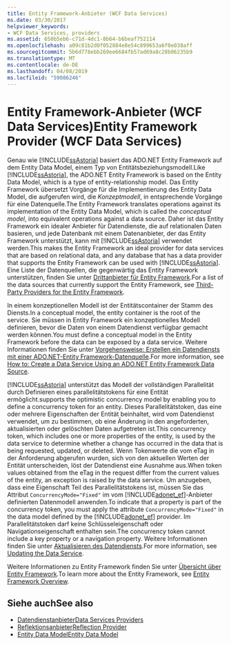 ```yaml
---
title: Entity Framework-Anbieter (WCF Data Services)
ms.date: 03/30/2017
helpviewer_keywords:
- WCF Data Services, providers
ms.assetid: 650b5eb6-c71d-4dc1-8b64-b6beaf752114
ms.openlocfilehash: a09c81b2d0f052884e8e54c899653a6f0e038aff
ms.sourcegitcommit: 5b6d778ebb269ee6684fb57ad69a8c28b06235b9
ms.translationtype: MT
ms.contentlocale: de-DE
ms.lasthandoff: 04/08/2019
ms.locfileid: "59086246"
---
```

# <a name="entity-framework-provider-wcf-data-services"></a><span data-ttu-id="ad821-102">Entity Framework-Anbieter (WCF Data Services)</span><span class="sxs-lookup"><span data-stu-id="ad821-102">Entity Framework Provider (WCF Data Services)</span></span>
<span data-ttu-id="ad821-103">Genau wie [!INCLUDE[ssAstoria](../../../../includes/ssastoria-md.md)] basiert das ADO.NET Entity Framework auf dem Entity Data Model, einem Typ von Entitätsbeziehungsmodell.</span><span class="sxs-lookup"><span data-stu-id="ad821-103">Like [!INCLUDE[ssAstoria](../../../../includes/ssastoria-md.md)], the ADO.NET Entity Framework is based on the Entity Data Model, which is a type of entity-relationship model.</span></span> <span data-ttu-id="ad821-104">Das Entity Framework übersetzt Vorgänge für die Implementierung des Entity Data Model, die aufgerufen wird, die *Konzeptmodell*, in entsprechende Vorgänge für eine Datenquelle.</span><span class="sxs-lookup"><span data-stu-id="ad821-104">The Entity Framework translates operations against its implementation of the Entity Data Model, which is called the *conceptual model*, into equivalent operations against a data source.</span></span> <span data-ttu-id="ad821-105">Daher ist das Entity Framework ein idealer Anbieter für Datendienste, die auf relationalen Daten basieren, und jede Datenbank mit einem Datenanbieter, der das Entity Framework unterstützt, kann mit [!INCLUDE[ssAstoria](../../../../includes/ssastoria-md.md)] verwendet werden.</span><span class="sxs-lookup"><span data-stu-id="ad821-105">This makes the Entity Framework an ideal provider for data services that are based on relational data, and any database that has a data provider that supports the Entity Framework can be used with [!INCLUDE[ssAstoria](../../../../includes/ssastoria-md.md)].</span></span> <span data-ttu-id="ad821-106">Eine Liste der Datenquellen, die gegenwärtig das Entity Framework unterstützen, finden Sie unter [Drittanbieter für Entity Framework](https://go.microsoft.com/fwlink/?LinkId=143699).</span><span class="sxs-lookup"><span data-stu-id="ad821-106">For a list of the data sources that currently support the Entity Framework, see [Third-Party Providers for the Entity Framework](https://go.microsoft.com/fwlink/?LinkId=143699).</span></span>  
  
 <span data-ttu-id="ad821-107">In einem konzeptionellen Modell ist der Entitätscontainer der Stamm des Diensts.</span><span class="sxs-lookup"><span data-stu-id="ad821-107">In a conceptual model, the entity container is the root of the service.</span></span> <span data-ttu-id="ad821-108">Sie müssen in Entity Framework ein konzeptionelles Modell definieren, bevor die Daten von einem Datendienst verfügbar gemacht werden können.</span><span class="sxs-lookup"><span data-stu-id="ad821-108">You must define a conceptual model in the Entity Framework before the data can be exposed by a data service.</span></span> <span data-ttu-id="ad821-109">Weitere Informationen finden Sie unter [Vorgehensweise: Erstellen ein Datendiensts mit einer ADO.NET-Entity Framework-Datenquelle](../../../../docs/framework/data/wcf/create-a-data-service-using-an-adonet-ef-data-wcf.md).</span><span class="sxs-lookup"><span data-stu-id="ad821-109">For more information, see [How to: Create a Data Service Using an ADO.NET Entity Framework Data Source](../../../../docs/framework/data/wcf/create-a-data-service-using-an-adonet-ef-data-wcf.md).</span></span>  
  
 [!INCLUDE[ssAstoria](../../../../includes/ssastoria-md.md)] <span data-ttu-id="ad821-110">unterstützt das Modell der vollständigen Parallelität durch Definieren eines parallelitätstokens für eine Entität ermöglicht.</span><span class="sxs-lookup"><span data-stu-id="ad821-110">supports the optimistic concurrency model by enabling you to define a concurrency token for an entity.</span></span> <span data-ttu-id="ad821-111">Dieses Parallelitätstoken, das eine oder mehrere Eigenschaften der Entität beinhaltet, wird vom Datendienst verwendet, um zu bestimmen, ob eine Änderung in den angeforderten, aktualisierten oder gelöschten Daten aufgetreten ist.</span><span class="sxs-lookup"><span data-stu-id="ad821-111">This concurrency token, which includes one or more properties of the entity, is used by the data service to determine whether a change has occurred in the data that is being requested, updated, or deleted.</span></span> <span data-ttu-id="ad821-112">Wenn Tokenwerte die vom eTag in der Anforderung abgerufen wurden, sich von den aktuellen Werten der Entität unterscheiden, löst der Datendienst eine Ausnahme aus.</span><span class="sxs-lookup"><span data-stu-id="ad821-112">When token values obtained from the eTag in the request differ from the current values of the entity, an exception is raised by the data service.</span></span> <span data-ttu-id="ad821-113">Um anzugeben, dass eine Eigenschaft Teil des Parallelitätstokens ist, müssen Sie das Attribut `ConcurrencyMode="Fixed"` im vom [!INCLUDE[adonet_ef](../../../../includes/adonet-ef-md.md)]-Anbieter definierten Datenmodell anwenden.</span><span class="sxs-lookup"><span data-stu-id="ad821-113">To indicate that a property is part of the concurrency token, you must apply the attribute `ConcurrencyMode="Fixed"` in the data model defined by the [!INCLUDE[adonet_ef](../../../../includes/adonet-ef-md.md)] provider.</span></span> <span data-ttu-id="ad821-114">Im Parallelitätstoken darf keine Schlüsseleigenschaft oder Navigationseigenschaft enthalten sein.</span><span class="sxs-lookup"><span data-stu-id="ad821-114">The concurrency token cannot include a key property or a navigation property.</span></span> <span data-ttu-id="ad821-115">Weitere Informationen finden Sie unter [Aktualisieren des Datendiensts](../../../../docs/framework/data/wcf/updating-the-data-service-wcf-data-services.md).</span><span class="sxs-lookup"><span data-stu-id="ad821-115">For more information, see [Updating the Data Service](../../../../docs/framework/data/wcf/updating-the-data-service-wcf-data-services.md).</span></span>  
  
 <span data-ttu-id="ad821-116">Weitere Informationen zu Entity Framework finden Sie unter [Übersicht über Entity Framework](../../../../docs/framework/data/adonet/ef/overview.md).</span><span class="sxs-lookup"><span data-stu-id="ad821-116">To learn more about the Entity Framework, see [Entity Framework Overview](../../../../docs/framework/data/adonet/ef/overview.md).</span></span>  
  
## <a name="see-also"></a><span data-ttu-id="ad821-117">Siehe auch</span><span class="sxs-lookup"><span data-stu-id="ad821-117">See also</span></span>

- [<span data-ttu-id="ad821-118">Datendienstanbieter</span><span class="sxs-lookup"><span data-stu-id="ad821-118">Data Services Providers</span></span>](../../../../docs/framework/data/wcf/data-services-providers-wcf-data-services.md)
- [<span data-ttu-id="ad821-119">Reflektionsanbieter</span><span class="sxs-lookup"><span data-stu-id="ad821-119">Reflection Provider</span></span>](../../../../docs/framework/data/wcf/reflection-provider-wcf-data-services.md)
- [<span data-ttu-id="ad821-120">Entity Data Model</span><span class="sxs-lookup"><span data-stu-id="ad821-120">Entity Data Model</span></span>](../../../../docs/framework/data/adonet/entity-data-model.md)
